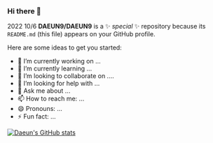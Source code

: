 ### Hi there 👋
2022 10/6
**DAEUN9/DAEUN9** is a ✨ _special_ ✨ repository because its `README.md` (this file) appears on your GitHub profile.

Here are some ideas to get you started:

- 🔭 I’m currently working on ...
- 🌱 I’m currently learning ...
- 👯 I’m looking to collaborate on ....
- 🤔 I’m looking for help with ...
- 💬 Ask me about ...
- 📫 How to reach me: ...
- 😄 Pronouns: ...
- ⚡ Fun fact: ...

[![Daeun's GitHub stats](https://github-readme-stats.vercel.app/api?username=DAEUN9&show_icons=true)](https://github.com/anuraghazra/github-readme-stats)
